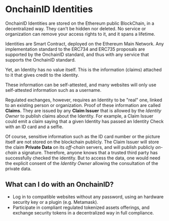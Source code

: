 # OnchainID Identities

OnchainID Identities are stored on the Ethereum public BlockChain, in a decentralized way. They can't be hidden nor deleted.
No service or organization can remove your access rights to it, and it spans a lifetime.

Identities are Smart Contract, deployed on the Ethereum Main Network.
Any implementation standard to the ERC734 and ERC735 proposals are supported by the OnchainID standard, and thus with
any service that supports the OnchainID standard.

Yet, an Identity has no value itself. This is the information (claims) attached to it that gives credit to the identity.

These information can be self-attested, and many websites will only use self-attested information such as a username.

Regulated exchanges, however, requires an Identity to be "real" one, linked to an existing person or organization.
Proof of these information are called **Claims**.
They are issued by any **Claim Issuer** that is allowed by the *Identity Owner* to publish claims about the Identity.
For example, a Claim Issuer could emit a claim saying that a given Identity has passed an Identity Check with an ID card and a selfie.

Of course, sensitive information such as the ID card number or the picture itself are not stored on the blockchain publicly.
The Claim Issuer will store the claim **Private Data** on its *off-chain* servers, and will publish publicly *on-chain* a signature.
Therefore, anyone knows that a trusted third party has successfully checked the identity.
But to access the data, one would need the explicit consent of the *Identity Owner* allowing the consultation of the private data.

## What can I do with an OnchainID?

- Log in to compatible websites without any password, using an hardware security key or a plugin (e.g. Metamask).
- Participate in compliant regulated tokenized assets offerings, and exchange security tokens in a decentralized way in full compliance.
